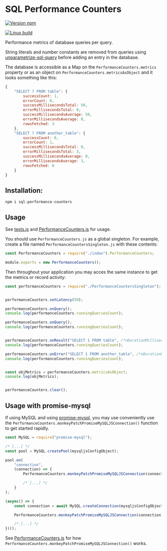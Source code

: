 # SQL Performance Counters

[![Version npm](https://img.shields.io/npm/v/sql-performance-counters.svg)](https://www.npmjs.com/package/sql-performance-counters)

[![Linux build](https://travis-ci.org/oxygen/sql-performance-counters-nodejs.svg?branch=master)](https://travis-ci.org/oxygen/sql-performance-counters-nodejs)

Performance metrics of database queries per query.

String literals and number constants are removed from queries using [unparametrize-sql-query](https://github.com/oxygen/unparametrize-sql-query) before adding an entry in the database.

The database is accessible as a Map on the `PerformanceCounters.metrics` property or as an object on `PerformanceCounters.metricsAsObject` and it looks something like this:

```JavaScript
{ 
	"SELECT ? FROM table": {
		successCount: 1,
		errorCount: 0,
		successMillisecondsTotal: 50,
		errorMillisecondsTotal: 0,
		successMillisecondsAverage: 50,
		errorMillisecondsAverage: 0,
		rowsFetched: 3
	},
	"SELECT ? FROM another_table": {
		successCount: 0,
		errorCount: 1,
		successMillisecondsTotal: 0,
		errorMillisecondsTotal: 3,
		successMillisecondsAverage: 0,
		errorMillisecondsAverage: 3,
		rowsFetched: 0
	}
}
```

## Installation:

```shell
npm i sql-performance-counters
```

## Usage
See [tests.js](./tests.js) and [PerformanceCounters.js](./src/PerformanceCounters.js) for usage.


You should use `PerformanceCounters.js` as a global singleton. For example, create a file named `PerformanceCountersSingleton.js` with these contents:

```JavaScript
const PerformanceCounters = require("./index").PerformanceCounters;

module.exports = new PerformanceCounters();
```

Then throughout your application you may acces the same instance to get the metrics or record activity:


```JavaScript
const performanceCounters = require("./PerformanceCountersSingleton");


performanceCounters.setLatency(50);

performanceCounters.onQuery();
console.log(performanceCounters.runningQueriesCount);

performanceCounters.onQuery();
console.log(performanceCounters.runningQueriesCount);


performanceCounters.onResult("SELECT 1 FROM table", /*nDurationMilliseconds*/ 100, /*mxResult*/ [1, 2, 3]);
console.log(performanceCounters.runningQueriesCount);

performanceCounters.onError("SELECT 1 FROM another_table", /*nDurationMilliseconds*/ 53, /*error*/ new Error("test"));
console.log(performanceCounters.runningQueriesCount);


const objMetrics = performanceCounters.metricsAsObject;
console.log(objMetrics);


performanceCounters.clear();
```


## Usage with promise-mysql 
If using MySQL and using [promise-mysql](https://www.npmjs.com/package/promise-mysql), you may use conveniently use the `PerformanceCounters.monkeyPatchPromiseMySQLJSConnection()` function to get started rapidly.


```JavaScript
const MySQL = require("promise-mysql");

/* [...] */
const pool = MySQL.createPool(mysqljsConfigObject);

pool.on(
	"connection", 
	(connection) => {
		PerformanceCounters.monkeyPatchPromiseMySQLJSConnection(connection);

		/* [...] */
	}
);

(async() => {
	const connection = await MySQL.createConnection(mysqljsConfigObject);

	PerformanceCounters.monkeyPatchPromiseMySQLJSConnection(connection);

	/* [...] */
})();
```

See [PerformanceCounters.js](./src/PerformanceCounters.js) for how `PerformanceCounters.monkeyPatchPromiseMySQLJSConnection()` works.

